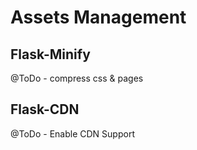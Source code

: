 # Assets Management

## Flask-Minify

@ToDo - compress css & pages 

## Flask-CDN

@ToDo - Enable CDN Support
